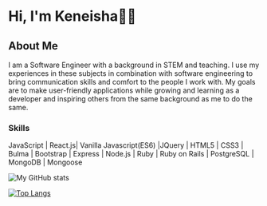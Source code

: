  # Hi, I'm Keneisha👋🏿
 
 ## About Me
I am a Software Engineer with a background in STEM and teaching. I use my experiences in these subjects in combination with software engineering to bring communication skills and comfort to the people I work with. My goals are to make user-friendly applications while growing and learning as a developer and inspiring others from the same background as me to do the same. 

### Skills
JavaScript | React.js| Vanilla Javascript(ES6) |JQuery | HTML5 | CSS3 | Bulma | Bootstrap | Express | Node.js | Ruby | Ruby on Rails | PostgreSQL | MongoDB | Mongoose 


 

![My GitHub stats](https://github-readme-stats.vercel.app/api?username=KeneishaC&show_icons=true&theme=shades-of-purple)



[![Top Langs](https://github-readme-stats.vercel.app/api/top-langs/?username=KeneishaC&layout=compact)](https://github.com/KeneishaC/github-readme-stats)
